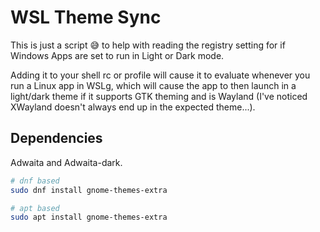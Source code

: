 # WSL Theme Sync

This is just a script 😅 to help with reading the registry
setting for if Windows Apps are set to run in Light or Dark
mode.

Adding it to your shell rc or profile will cause it to
evaluate whenever you run a Linux app in WSLg, which will
cause the app to then launch in a light/dark theme if it
supports GTK theming and is Wayland (I've noticed
XWayland doesn't always end up in the expected theme...).

## Dependencies

Adwaita and Adwaita-dark.

```sh
# dnf based
sudo dnf install gnome-themes-extra

# apt based
sudo apt install gnome-themes-extra
```